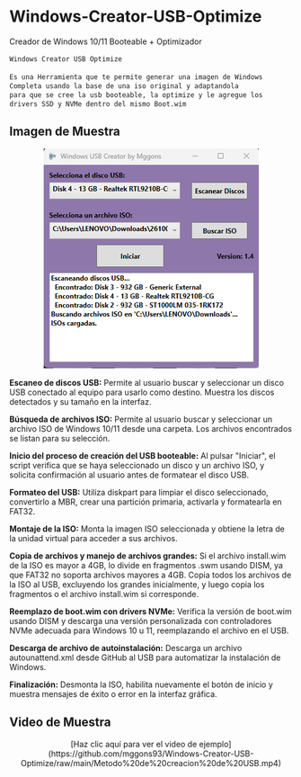 # Windows-Creator-USB-Optimize
Creador de Windows 10/11 Booteable + Optimizador

```
Windows Creator USB Optimize

Es una Herramienta que te permite generar una imagen de Windows Completa usando la base de una iso original y adaptandola
para que se cree la usb booteable, la optimize y le agregue los drivers SSD y NVMe dentro del mismo Boot.wim
```

## Imagen de Muestra
<p align="center">
<a href=></a><img src="https://raw.githubusercontent.com/mggons93/Windows-Creator-USB-Optimize/refs/heads/main/CreatorFinal.png"/>
</p>

**Escaneo de discos USB:**
Permite al usuario buscar y seleccionar un disco USB conectado al equipo para usarlo como destino. Muestra los discos detectados y su tamaño en la interfaz.

**Búsqueda de archivos ISO:**
Permite al usuario buscar y seleccionar un archivo ISO de Windows 10/11 desde una carpeta. Los archivos encontrados se listan para su selección.

**Inicio del proceso de creación del USB booteable:**
Al pulsar "Iniciar", el script verifica que se haya seleccionado un disco y un archivo ISO, y solicita confirmación al usuario antes de formatear el disco USB.

**Formateo del USB:**
Utiliza diskpart para limpiar el disco seleccionado, convertirlo a MBR, crear una partición primaria, activarla y formatearla en FAT32.

**Montaje de la ISO:**
Monta la imagen ISO seleccionada y obtiene la letra de la unidad virtual para acceder a sus archivos.

**Copia de archivos y manejo de archivos grandes:**
Si el archivo install.wim de la ISO es mayor a 4GB, lo divide en fragmentos .swm usando DISM, ya que FAT32 no soporta archivos mayores a 4GB. Copia todos los archivos de la ISO al USB, excluyendo los grandes inicialmente, y luego copia los fragmentos o el archivo install.wim si corresponde.

**Reemplazo de boot.wim con drivers NVMe:**
Verifica la versión de boot.wim usando DISM y descarga una versión personalizada con controladores NVMe adecuada para Windows 10 u 11, reemplazando el archivo en el USB.

**Descarga de archivo de autoinstalación:**
Descarga un archivo autounattend.xml desde GitHub al USB para automatizar la instalación de Windows.

**Finalización:**
Desmonta la ISO, habilita nuevamente el botón de inicio y muestra mensajes de éxito o error en la interfaz gráfica.

## Video de Muestra
<p align="center">
[Haz clic aquí para ver el video de ejemplo](https://github.com/mggons93/Windows-Creator-USB-Optimize/raw/main/Metodo%20de%20creacion%20de%20USB.mp4)
</p>

